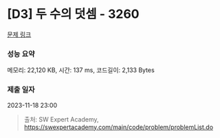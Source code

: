 # [D3] 두 수의 덧셈 - 3260 

[문제 링크](https://swexpertacademy.com/main/code/problem/problemDetail.do?contestProbId=AWBC1lOad9IDFAWr) 

### 성능 요약

메모리: 22,120 KB, 시간: 137 ms, 코드길이: 2,133 Bytes

### 제출 일자

2023-11-18 23:00



> 출처: SW Expert Academy, https://swexpertacademy.com/main/code/problem/problemList.do